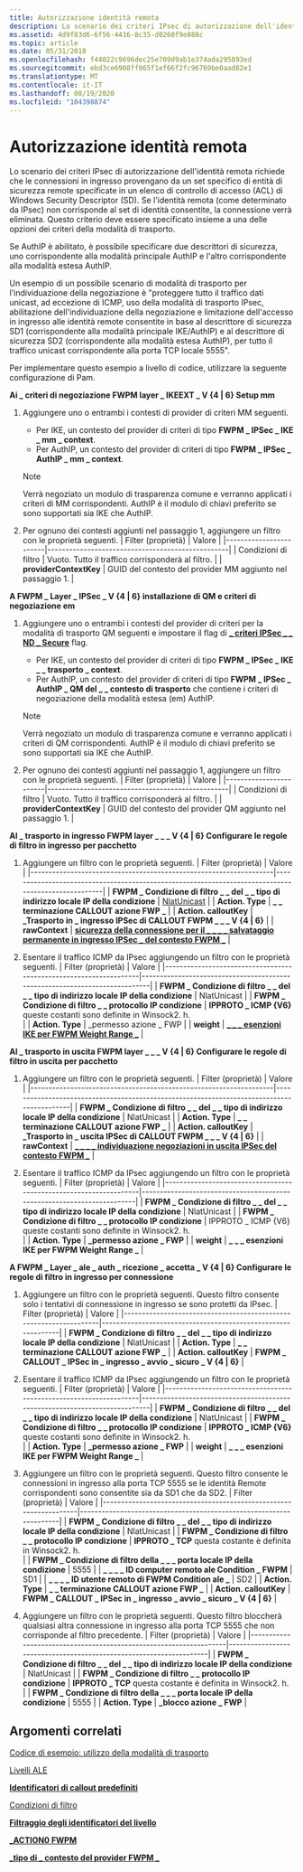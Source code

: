 ```yaml
---
title: Autorizzazione identità remota
description: Lo scenario dei criteri IPsec di autorizzazione dell'identità remota richiede che le connessioni in ingresso provengano da un set specifico di entità di sicurezza remote specificate in un elenco di controllo di accesso (ACL) di Windows Security Descriptor (SD).
ms.assetid: 4d9f83d6-6f56-4416-8c35-d0260f9e888c
ms.topic: article
ms.date: 05/31/2018
ms.openlocfilehash: f44022c9696dec25e709d9ab1e374ada295893ed
ms.sourcegitcommit: ebd3ce6908ff865f1ef66f2fc96769be0aad82e1
ms.translationtype: MT
ms.contentlocale: it-IT
ms.lasthandoff: 08/19/2020
ms.locfileid: "104398874"
---
```

# <a name="remote-identity-authorization"></a>Autorizzazione identità remota

Lo scenario dei criteri IPsec di autorizzazione dell'identità remota richiede che le connessioni in ingresso provengano da un set specifico di entità di sicurezza remote specificate in un elenco di controllo di accesso (ACL) di Windows Security Descriptor (SD). Se l'identità remota (come determinato da IPsec) non corrisponde al set di identità consentite, la connessione verrà eliminata. Questo criterio deve essere specificato insieme a una delle opzioni dei criteri della modalità di trasporto.

Se AuthIP è abilitato, è possibile specificare due descrittori di sicurezza, uno corrispondente alla modalità principale AuthIP e l'altro corrispondente alla modalità estesa AuthIP.

Un esempio di un possibile scenario di modalità di trasporto per l'individuazione della negoziazione è "proteggere tutto il traffico dati unicast, ad eccezione di ICMP, uso della modalità di trasporto IPsec, abilitazione dell'individuazione della negoziazione e limitazione dell'accesso in ingresso alle identità remote consentite in base al descrittore di sicurezza SD1 (corrispondente alla modalità principale IKE/AuthIP) e al descrittore di sicurezza SD2 (corrispondente alla modalità estesa AuthIP), per tutto il traffico unicast corrispondente alla porta TCP locale 5555".

Per implementare questo esempio a livello di codice, utilizzare la seguente configurazione di Pam.

<dl>

**Ai \_ criteri di negoziazione FWPM layer \_ IKEEXT \_ V {4 \| 6} Setup mm**  

1.  Aggiungere uno o entrambi i contesti di provider di criteri MM seguenti.  
    -   Per IKE, un contesto del provider di criteri di tipo **FWPM \_ IPSec \_ IKE \_ mm \_ context**.
    -   Per AuthIP, un contesto del provider di criteri di tipo **FWPM \_ IPSec \_ AuthIP \_ mm \_ context**.

    > [!Note]  
    > Verrà negoziato un modulo di trasparenza comune e verranno applicati i criteri di MM corrispondenti. AuthIP è il modulo di chiavi preferito se sono supportati sia IKE che AuthIP.

     

2.  Per ognuno dei contesti aggiunti nel passaggio 1, aggiungere un filtro con le proprietà seguenti. 
    | Filter (proprietà)        | Valore                                            |
    |------------------------|--------------------------------------------------|
    | Condizioni di filtro   | Vuoto. Tutto il traffico corrisponderà al filtro.        |
    | **providerContextKey** | GUID del contesto del provider MM aggiunto nel passaggio 1. |

        

**A FWPM \_ Layer \_ IPSec \_ V {4 \| 6} installazione di QM e criteri di negoziazione em**  

1.  Aggiungere uno o entrambi i contesti del provider di criteri per la modalità di trasporto QM seguenti e impostare il flag di [**\_ criteri IPSec \_ \_ ND \_ Secure**](/windows/desktop/api/Ipsectypes/ns-ipsectypes-ipsec_transport_policy0) flag.  
    -   Per IKE, un contesto del provider di criteri di tipo **FWPM \_ IPSec \_ IKE \_ \_ trasporto \_ context**.
    -   Per AuthIP, un contesto del provider di criteri di tipo **FWPM \_ IPSec \_ AuthIP \_ QM del \_ \_ contesto di trasporto** che contiene i criteri di negoziazione della modalità estesa (em) AuthIP.

    > [!Note]  
    > Verrà negoziato un modulo di trasparenza comune e verranno applicati i criteri di QM corrispondenti. AuthIP è il modulo di chiavi preferito se sono supportati sia IKE che AuthIP.

     

2.  Per ognuno dei contesti aggiunti nel passaggio 1, aggiungere un filtro con le proprietà seguenti. 
    | Filter (proprietà)        | Valore                                            |
    |------------------------|--------------------------------------------------|
    | Condizioni di filtro   | Vuoto. Tutto il traffico corrisponderà al filtro.        |
    | **providerContextKey** | GUID del contesto del provider QM aggiunto nel passaggio 1. |

        

**Al \_ trasporto in ingresso FWPM layer \_ \_ \_ V {4 \| 6} Configurare le regole di filtro in ingresso per pacchetto**  

1.  Aggiungere un filtro con le proprietà seguenti. 
    | Filter (proprietà)                                                   | Valore                                                                                              |
    |-------------------------------------------------------------------|----------------------------------------------------------------------------------------------------|
    | **FWPM \_ Condizione di filtro \_ \_ del \_ \_ tipo di indirizzo locale IP della condizione** | [NlatUnicast](/windows/win32/api/nldef/ne-nldef-nl_address_type)                                      |
    | **Action. Type**                                                   | **\_ \_ terminazione CALLOUT azione FWP \_**                                                              |
    | **Action. calloutKey**                                             | **\_Trasporto in \_ ingresso IPSec di CALLOUT FWPM \_ \_ \_ V {4 \| 6}**                                              |
    | **rawContext**                                                    | [**sicurezza della connessione per il \_ \_ \_ \_ salvataggio permanente in ingresso IPSec \_ del contesto FWPM \_**](filter-context-identifiers.md) |

        
2.  Esentare il traffico ICMP da IPsec aggiungendo un filtro con le proprietà seguenti. 
    | Filter (proprietà)                                                   | Valore                                                                      |
    |-------------------------------------------------------------------|----------------------------------------------------------------------------|
    | **FWPM \_ Condizione di filtro \_ \_ del \_ \_ tipo di indirizzo locale IP della condizione** | NlatUnicast                                                                |
    | **FWPM \_ Condizione di filtro \_ \_ protocollo IP condizione**             | **IPPROTO \_ ICMP {V6}** queste costanti sono definite in Winsock2. h.<br/> |
    | **Action. Type**                                                   | \_permesso azione \_ FWP                                                        |
    | **weight**                                                        | [**\_ \_ \_ esenzioni IKE per FWPM Weight Range \_**](filter-weight-identifiers.md)  |

        

**Al \_ trasporto in uscita FWPM layer \_ \_ \_ V {4 \| 6} Configurare le regole di filtro in uscita per pacchetto**  

1.  Aggiungere un filtro con le proprietà seguenti. 
    | Filter (proprietà)                                                   | Valore                                                                                     |
    |-------------------------------------------------------------------|-------------------------------------------------------------------------------------------|
    | **FWPM \_ Condizione di filtro \_ \_ del \_ \_ tipo di indirizzo locale IP della condizione** | NlatUnicast                                                                               |
    | **Action. Type**                                                   | **\_ \_ terminazione CALLOUT azione FWP \_**                                                     |
    | **Action. calloutKey**                                             | **\_Trasporto in \_ uscita IPSec di CALLOUT FWPM \_ \_ \_ V {4 \| 6}**                                    |
    | **rawContext**                                                    | [**\_ \_ \_ \_ individuazione negoziazioni in uscita IPSec del contesto FWPM \_**](filter-context-identifiers.md) |

        
2.  Esentare il traffico ICMP da IPsec aggiungendo un filtro con le proprietà seguenti. 
    | Filter (proprietà)                                                   | Valore                                                                  |
    |-------------------------------------------------------------------|------------------------------------------------------------------------|
    | **FWPM \_ Condizione di filtro \_ \_ del \_ \_ tipo di indirizzo locale IP della condizione** | NlatUnicast                                                            |
    | **FWPM \_ Condizione di filtro \_ \_ protocollo IP condizione**             | IPPROTO \_ ICMP {V6} queste costanti sono definite in Winsock2. h.<br/> |
    | **Action. Type**                                                   | **\_permesso azione \_ FWP**                                                |
    | **weight**                                                        | **\_ \_ \_ esenzioni IKE per FWPM Weight Range \_**                               |

        

**A FWPM \_ Layer \_ ale \_ auth \_ ricezione \_ accetta \_ V {4 \| 6} Configurare le regole di filtro in ingresso per connessione**  

1.  Aggiungere un filtro con le proprietà seguenti. Questo filtro consente solo i tentativi di connessione in ingresso se sono protetti da IPsec. 
    | Filter (proprietà)                                                   | Valore                                                        |
    |-------------------------------------------------------------------|--------------------------------------------------------------|
    | **FWPM \_ Condizione di filtro \_ \_ del \_ \_ tipo di indirizzo locale IP della condizione** | NlatUnicast                                                  |
    | **Action. Type**                                                   | **\_ \_ terminazione CALLOUT azione FWP \_**                        |
    | **Action. calloutKey**                                             | **FWPM \_ CALLOUT \_ IPSec in \_ ingresso \_ avvio \_ sicuro \_ V {4 \| 6}** |

        
2.  Esentare il traffico ICMP da IPsec aggiungendo un filtro con le proprietà seguenti. 
    | Filter (proprietà)                                                   | Valore                                                                      |
    |-------------------------------------------------------------------|----------------------------------------------------------------------------|
    | **FWPM \_ Condizione di filtro \_ \_ del \_ \_ tipo di indirizzo locale IP della condizione** | NlatUnicast                                                                |
    | **FWPM \_ Condizione di filtro \_ \_ protocollo IP condizione**             | **IPPROTO \_ ICMP {V6}** queste costanti sono definite in Winsock2. h.<br/> |
    | **Action. Type**                                                   | **\_permesso azione \_ FWP**                                                    |
    | **weight**                                                        | **\_ \_ \_ esenzioni IKE per FWPM Weight Range \_**                                   |

        
3.  Aggiungere un filtro con le proprietà seguenti. Questo filtro consente le connessioni in ingresso alla porta TCP 5555 se le identità Remote corrispondenti sono consentite sia da SD1 che da SD2. 
    | Filter (proprietà)                                                   | Valore                                                              |
    |-------------------------------------------------------------------|--------------------------------------------------------------------|
    | **FWPM \_ Condizione di filtro \_ \_ del \_ \_ tipo di indirizzo locale IP della condizione** | NlatUnicast                                                        |
    | **FWPM \_ Condizione di filtro \_ \_ protocollo IP condizione**             | **IPPROTO \_ TCP** questa costante è definita in Winsock2. h.<br/> |
    | **FWPM \_ Condizione di filtro della \_ \_ \_ porta locale IP della condizione**          | 5555                                                               |
    | **\_ \_ \_ \_ ID computer remoto ale Condition \_ FWPM**                     | SD1                                                                |
    | **\_ \_ \_ \_ ID utente remoto di FWPM Condition ale \_**                        | SD2                                                                |
    | **Action. Type**                                                   | **\_ \_ terminazione CALLOUT azione FWP \_**                              |
    | **Action. calloutKey**                                             | **FWPM \_ CALLOUT \_ IPSec in \_ ingresso \_ avvio \_ sicuro \_ V {4 \| 6}**       |

        
4.  Aggiungere un filtro con le proprietà seguenti. Questo filtro bloccherà qualsiasi altra connessione in ingresso alla porta TCP 5555 che non corrisponde al filtro precedente. 
    | Filter (proprietà)                                                   | Valore                                                              |
    |-------------------------------------------------------------------|--------------------------------------------------------------------|
    | **FWPM \_ Condizione di filtro \_ \_ del \_ \_ tipo di indirizzo locale IP della condizione** | NlatUnicast                                                        |
    | **FWPM \_ Condizione di filtro \_ \_ protocollo IP condizione**             | **IPPROTO \_ TCP** questa costante è definita in Winsock2. h.<br/> |
    | **FWPM \_ Condizione di filtro della \_ \_ \_ porta locale IP della condizione**          | 5555                                                               |
    | **Action. Type**                                                   | **\_blocco azione \_ FWP**                                             |

        

</dl>

## <a name="related-topics"></a>Argomenti correlati

<dl> <dt>

[Codice di esempio: utilizzo della modalità di trasporto](using-transport-mode.md)
</dt> <dt>

[Livelli ALE](ale-layers.md)
</dt> <dt>

[**Identificatori di callout predefiniti**](built-in-callout-identifiers.md)
</dt> <dt>

[Condizioni di filtro](filtering-conditions.md)
</dt> <dt>

[**Filtraggio degli identificatori del livello**](management-filtering-layer-identifiers-.md)
</dt> <dt>

[**\_ACTION0 FWPM**](/windows/desktop/api/Fwpmtypes/ns-fwpmtypes-fwpm_action0)
</dt> <dt>

[**\_tipo di \_ contesto del provider FWPM \_**](/windows/desktop/api/Fwpmtypes/ne-fwpmtypes-fwpm_provider_context_type)
</dt> </dl>

 

